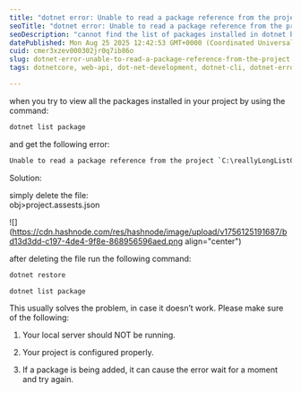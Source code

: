 ```yaml
---
title: "dotnet error: Unable to read a package reference from the project"
seoTitle: "dotnet error: Unable to read a package reference from the project"
seoDescription: "cannot find the list of packages installed in dotnet by running: dotnet list package. it says "Unable to read a package reference from the project""
datePublished: Mon Aug 25 2025 12:42:53 GMT+0000 (Coordinated Universal Time)
cuid: cmer3xzev000302jr0q7ib86o
slug: dotnet-error-unable-to-read-a-package-reference-from-the-project
tags: dotnetcore, web-api, dot-net-development, dotnet-cli, dotnet-error

---
```


when you try to view all the packages installed in your project by using the command:

```bash
dotnet list package
```

and get the following error:

```bash
Unable to read a package reference from the project `C:\reallyLongListOfDirectories\jwt_auth\jwt_auth.csproj`.Please make sure that your project file and project.assets.json file are in sync by running restore.
```

Solution:

simply delete the file:  
obj&gt;project.assests.json

![](https://cdn.hashnode.com/res/hashnode/image/upload/v1756125191687/bd13d3dd-c197-4de4-9f8e-868956596aed.png align="center")

after deleting the file run the following command:

```bash
dotnet restore
```

```bash
dotnet list package
```

This usually solves the problem, in case it doesn’t work. Please make sure of the following:

1. Your local server should NOT be running.
    
2. Your project is configured properly.
    
3. If a package is being added, it can cause the error wait for a moment and try again.